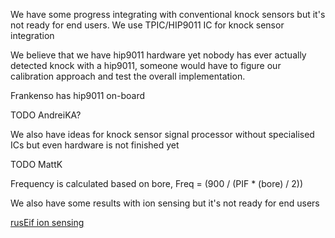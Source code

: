

We have some progress integrating with conventional knock sensors but it's not ready for end users.
We use TPIC/HIP9011 IC for knock sensor integration

We believe that we have hip9011 hardware yet nobody has ever actually detected knock with a hip9011, 
someone would have to figure our calibration approach and test the overall implementation.

Frankenso has hip9011 on-board 

TODO AndreiKA?


We also have ideas for knock sensor signal processor without specialised ICs but even hardware is not finished yet

TODO MattK

Frequency is calculated based on bore, Freq = (900 / (PIF * (bore) / 2)) 

We also have some results with ion sensing but it's not ready for end users

[rusEif ion sensing](Saab-Trionic-8-Combustion-Detection-Module-on-Mazda-Miata-running-rusEFI)
 
